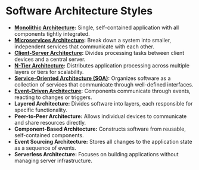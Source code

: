 # Software Architecture Styles

* [**Monolithic Architecture**](monolithic.md)**:** Single, self-contained application with all components tightly integrated.
* [**Microservices Architecture**](microservices.md)**:** Break down a system into smaller, independent services that communicate with each other.
* [**Client-Server Architecture**](client-server.md)**:** Divides processing tasks between client devices and a central server.
* [**N-Tier Architecture**](n-tier.md)**:** Distributes application processing across multiple layers or tiers for scalability.
* [**Service-Oriented Architecture (SOA)**](service-oriented-architecture-soa.md)**:** Organizes software as a collection of services that communicate through well-defined interfaces.
* [**Event-Driven Architecture**](event-driven-architecture.md)**:** Components communicate through events, reacting to changes or triggers.
* **Layered Architecture:** Divides software into layers, each responsible for specific functionality.
* **Peer-to-Peer Architecture:** Allows individual devices to communicate and share resources directly.
* **Component-Based Architecture:** Constructs software from reusable, self-contained components.
* **Event Sourcing Architecture:** Stores all changes to the application state as a sequence of events.
* **Serverless Architecture:** Focuses on building applications without managing server infrastructure.
